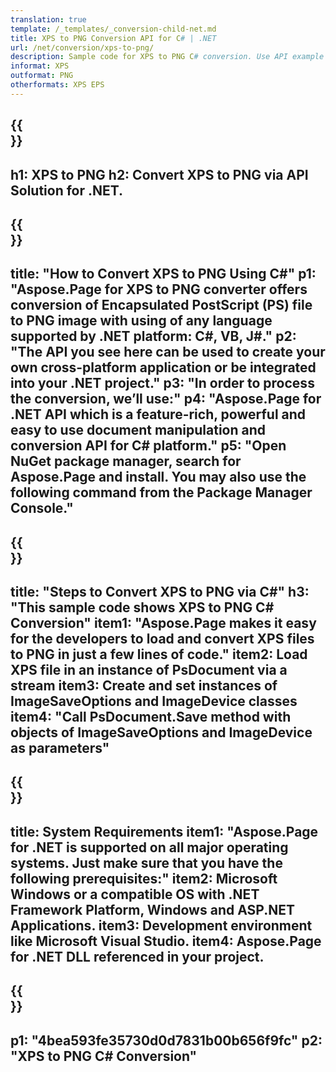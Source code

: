 ```yaml
---
translation: true
template: /_templates/_conversion-child-net.md
title: XPS to PNG Conversion API for C# | .NET
url: /net/conversion/xps-to-png/ 
description: Sample code for XPS to PNG C# conversion. Use API example code for batch XPS files to PNG conversion within VB.NET, Asp.NET or any .NET based application.
informat: XPS
outformat: PNG
otherformats: XPS EPS
---
```


{{<section banner>}}
---
h1: XPS to PNG
h2: Convert XPS to PNG via API Solution for .NET.
---

{{<section overview>}}
---
title: "How to Convert XPS to PNG Using C#"
p1: "Aspose.Page for XPS to PNG converter offers conversion of Encapsulated PostScript (PS) file to PNG image with using of any language supported by .NET platform: C#, VB, J#."
p2: "The API you see here can be used to create your own cross-platform application or be integrated into your .NET project."
p3: "In order to process the conversion, we’ll use:"
p4: "Aspose.Page for .NET API which is a feature-rich, powerful and easy to use document manipulation and conversion API for C# platform."
p5: "Open NuGet package manager, search for Aspose.Page and install. You may also use the following command from the Package Manager Console."
---

{{<section feature1>}}
---
title: "Steps to Convert XPS to PNG via C#"
h3: "This sample code shows XPS to PNG C# Conversion"
item1: "Aspose.Page makes it easy for the developers to load and convert XPS files to PNG in just a few lines of code."
item2: Load XPS file in an instance of PsDocument via a stream
item3: Create and set instances of ImageSaveOptions and ImageDevice classes
item4: "Call PsDocument.Save method with objects of ImageSaveOptions and ImageDevice as parameters"
---

{{<section feature2>}}
---
title: System Requirements
item1: "Aspose.Page for .NET is supported on all major operating systems. Just make sure that you have the following prerequisites:"
item2: Microsoft Windows or a compatible OS with .NET Framework Platform, Windows and ASP.NET Applications.
item3: Development environment like Microsoft Visual Studio.
item4: Aspose.Page for .NET DLL referenced in your project.
---

{{<section gist>}}
---
p1: "4bea593fe35730d0d7831b00b656f9fc"
p2: "XPS to PNG C# Conversion"
---
